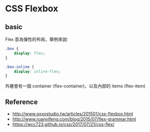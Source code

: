 # CSS Flexbox

## basic 

Flex 意為彈性的布局，舉例來說:

```css
.box {
    display: flex;
}

.box-inline {
    display: inline-flex;
}
```

外層會有一個 container (flex-container)，以及內部的 items (flex-item)

## Reference
* http://www.oxxostudio.tw/articles/201501/css-flexbox.html
* http://www.ruanyifeng.com/blog/2015/07/flex-grammar.html
* https://wcc723.github.io/css/2017/07/21/css-flex/
